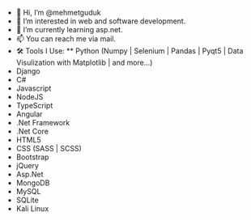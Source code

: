 - 👋 Hi, I’m @mehmetguduk
- 👀 I’m interested in web and software development.
- 🌱 I’m currently learning asp.net.
- 📫 You can reach me via mail.
- 🛠️ Tools I Use:
** Python (Numpy | Selenium | Pandas | Pyqt5 | Data Visulization with Matplotlib | and more...)
- Django
- C#
- Javascript
- NodeJS
- TypeScript
- Angular
- .Net Framework
- .Net Core
- HTML5
- CSS (SASS | SCSS)
- Bootstrap
- jQuery
- Asp.Net
- MongoDB
- MySQL
- SQLite
- Kali Linux

<!---
mehmetguduk/mehmetguduk is a ✨ special ✨ repository because its `README.md` (this file) appears on your GitHub profile.
You can click the Preview link to take a look at your changes.
--->
